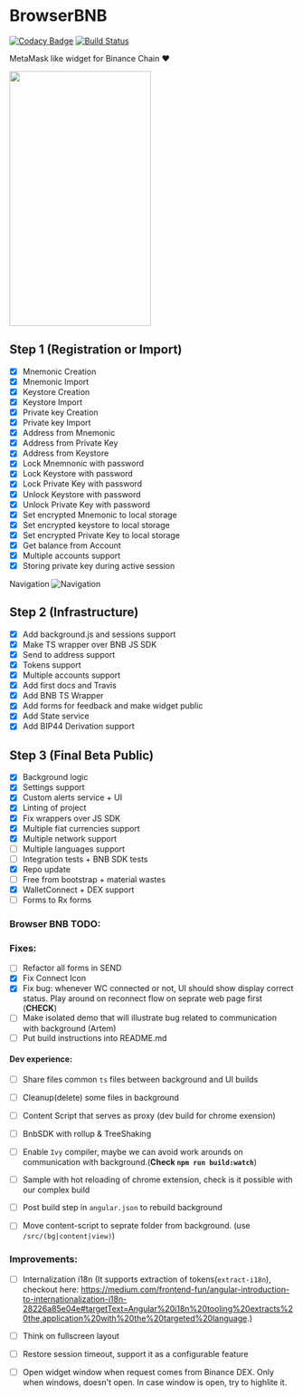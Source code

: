 # BrowserBNB 

[![Codacy Badge](https://api.codacy.com/project/badge/Grade/648aaec139fa4e868397722c1921e470)](https://www.codacy.com/gh/button-tech/BrowserBNB?utm_source=github.com&amp;utm_medium=referral&amp;utm_content=button-tech/BrowserBNB&amp;utm_campaign=Badge_Grade)
[![Build Status](https://travis-ci.org/button-tech/BrowserBNB.svg?branch=master)](https://travis-ci.org/button-tech/BrowserBNB)

MetaMask like widget for Binance Chain ❤️
    
<img src="https://github.com/button-tech/BrowserBNB/raw/master/docs/img/previewgit.gif" alt="" data-canonical-src="https://github.com/button-tech/BrowserBNB/raw/master/docs/img/previewgit.gif" width="250" height="450" />

## Step 1 (Registration or Import) 

- [x] Mnemonic Creation
- [x] Mnemonic Import
- [x] Keystore Creation
- [x] Keystore Import
- [x] Private key Creation
- [x] Private key Import
- [x] Address from Mnemonic
- [x] Address from Private Key
- [x] Address from Keystore
- [x] Lock Mnemnonic with password
- [x] Lock Keystore with password
- [x] Lock Private Key with password
- [x] Unlock Keystore with password
- [x] Unlock Private Key with password
- [x] Set encrypted Mnemonic to local storage
- [x] Set encrypted keystore to local storage
- [x] Set encrypted Private Key to local storage
- [x] Get balance from Account
- [x] Multiple accounts support
- [x] Storing private key during active session

Navigation 
![Navigation](https://raw.githubusercontent.com/button-tech/BrowserBNB/master/docs/img/CreateOrImport.png)

## Step 2 (Infrastructure)
 - [x] Add background.js and sessions support
 - [x] Make TS wrapper over BNB JS SDK
 - [x] Send to address support 
 - [x] Tokens support 
 - [x] Multiple accounts support
 - [x] Add first docs and Travis
 - [x] Add BNB TS Wrapper 
 - [x] Add forms for feedback and make widget public
 - [x] Add State service
 - [x] Add BIP44 Derivation support
 
 ## Step 3 (Final Beta Public)
  - [x] Background logic 
  - [x] Settings support 
  - [x] Custom alerts service + UI
  - [x] Linting of project
  - [x] Fix wrappers over JS SDK
  - [x] Multiple fiat currencies support
  - [x] Multiple network support
  - [ ] Multiple languages support
  - [ ] Integration tests + BNB SDK tests
  - [x] Repo update
  - [ ] Free from bootstrap + material wastes 
  - [x] WalletConnect + DEX support 
  - [ ] Forms to Rx forms
  
### Browser BNB TODO:

### Fixes:
- [ ] Refactor all forms in SEND
- [x] Fix Connect Icon 
- [x] Fix bug: whenever WC connected or not, UI should show display  correct status. Play around on reconnect flow on seprate web page first (**CHECK**)
- [ ] Make isolated demo that will illustrate bug related to communication with background (Artem)
- [ ] Put build instructions into README.md

#### Dev experience:
- [ ] Share files common `ts` files between background and UI builds
- [ ] Cleanup(delete) some files in background
- [ ] Content Script that serves as proxy (dev build for chrome exension)
- [ ] BnbSDK with rollup & TreeShaking
- [ ] Enable `Ivy` compiler, maybe we can avoid work arounds on communication with background.(**Check `npm run build:watch`**)
- [ ] Sample with hot reloading of chrome extension, check is it possible with our complex build
- [ ] Post build step in `angular.json` to rebuild background
- [ ] Move content-script to seprate folder from background. (use `/src/(bg|content|view)`)


### Improvements:
- [ ] Internalization i18n (It supports extraction of tokens(`extract-i18n`), checkout here: https://medium.com/frontend-fun/angular-introduction-to-internationalization-i18n-28226a85e04e#targetText=Angular%20i18n%20tooling%20extracts%20the,application%20with%20the%20targeted%20language.)
- [ ] Think on fullscreen layout
- [ ] Restore session timeout, support it as a configurable feature
- [ ] Open widget window when request comes from Binance DEX. Only when windows, doesn't open. In case window is open, try to highlite it. 

